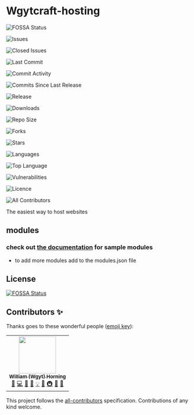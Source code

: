 # Wgytcraft-hosting
![FOSSA Status](https://app.fossa.com/api/projects/git%2Bgithub.com%2Fwgytcraft%2Fwgytcraft-hosting.svg?type=shield)

![Issues](https://img.shields.io/github/issues/wgytcraft/wgytcraft-hosting?color=green&logo=github&logoColor=white)

![Closed Issues](https://img.shields.io/github/issues-closed/wgytcraft/wgytcraft-hosting?color=red&logo=github&logoColor=white)

![Last Commit](https://img.shields.io/github/last-commit/wgytcraft/wgytcraft-hosting?color=green&logo=github&logoColor=white)

![Commit Activity](https://img.shields.io/github/commit-activity/w/wgytcraft/wgytcraft-hosting?color=green&logo=github&logoColor=white)

![Commits Since Last Release](https://img.shields.io/github/commits-since/wgytcraft/wgytcraft-hosting/latest?color=green&include_prereleases&label=commits%20since%20last%20release&logo=github&logoColor=white&sort=semver)

![Release](https://img.shields.io/github/v/release/wgytcraft/wgytcraft-hosting?color=green&logo=github&logoColor=white)

![Downloads](https://img.shields.io/github/downloads/wgytcraft/wgytcraft-hosting/latest/total?color=green&logo=github&logoColor=white&sort=semver)

![Repo Size](https://img.shields.io/github/repo-size/wgytcraft/wgytcraft-hosting?color=green&logo=github&logoColor=white)

![Forks](https://img.shields.io/github/forks/wgytcraft/wgytcraft-hosting?color=green&logo=github-actions&logoColor=white)

![Stars](https://img.shields.io/github/stars/wgytcraft/wgytcraft-hosting?color=green&logo=github&logoColor=white)

![Languages](https://img.shields.io/github/languages/count/wgytcraft/wgytcraft-hosting?color=green&logo=github&logoColor=white)

![Top Language](https://img.shields.io/github/languages/top/wgytcraft/wgytcraft-hosting?color=green&logoColor=white)

![Vulnerabilities](https://img.shields.io/snyk/vulnerabilities/github/wgytcraft/wgytcraft-hosting?color=green&logo=synk&logoColor=white)

![Licence](https://img.shields.io/github/license/wgytcraft/wgytcraft-hosting?color=green&logo=repl.it&logoColor=white)

![All Contributors](https://img.shields.io/github/all-contributors/wgytcraft/wgytcraft-hosting/master?color=green&logo=github&logoColor=white)

The easiest way to host websites
## modules
### check out [the documentation](https://documentation.wgyt.tk/wgytcraft.cf/#modules) for sample modules
- to add more modules add to the modules.json file

## License
[![FOSSA Status](https://app.fossa.com/api/projects/git%2Bgithub.com%2Fwgytcraft%2Fwgytcraft-hosting.svg?type=large)](https://app.fossa.com/projects/git%2Bgithub.com%2Fwgytcraft%2Fwgytcraft-hosting?ref=badge_large)

## Contributors ✨

Thanks goes to these wonderful people ([emoji key](https://allcontributors.org/docs/en/emoji-key)):

<!-- ALL-CONTRIBUTORS-LIST:START - Do not remove or modify this section -->
<!-- prettier-ignore-start -->
<!-- markdownlint-disable -->
<table>
  <tr>
    <td align="center"><a href="http://wgyt.tk"><img src="https://avatars.githubusercontent.com/u/68466727?v=4?s=100" width="100px;" alt=""/><br /><sub><b>William (Wgyt) Horning</b></sub></a><br /><a href="https://github.com/wgytcraft/wgytcraft-hosting/issues?q=author%3Awgyt" title="Bug reports">🐛</a> <a href="https://github.com/wgytcraft/wgytcraft-hosting/commits?author=wgyt" title="Code">💻</a> <a href="https://github.com/wgytcraft/wgytcraft-hosting/commits?author=wgyt" title="Documentation">📖</a> <a href="#design-wgyt" title="Design">🎨</a> <a href="#example-wgyt" title="Examples">💡</a> <a href="#ideas-wgyt" title="Ideas, Planning, & Feedback">🤔</a> <a href="#infra-wgyt" title="Infrastructure (Hosting, Build-Tools, etc)">🚇</a> <a href="#maintenance-wgyt" title="Maintenance">🚧</a> <a href="https://github.com/wgytcraft/wgytcraft-hosting/pulls?q=is%3Apr+reviewed-by%3Awgyt" title="Reviewed Pull Requests">👀</a></td>
  </tr>
</table>

<!-- markdownlint-restore -->
<!-- prettier-ignore-end -->

<!-- ALL-CONTRIBUTORS-LIST:END -->

This project follows the [all-contributors](https://github.com/all-contributors/all-contributors) specification. Contributions of any kind welcome.
